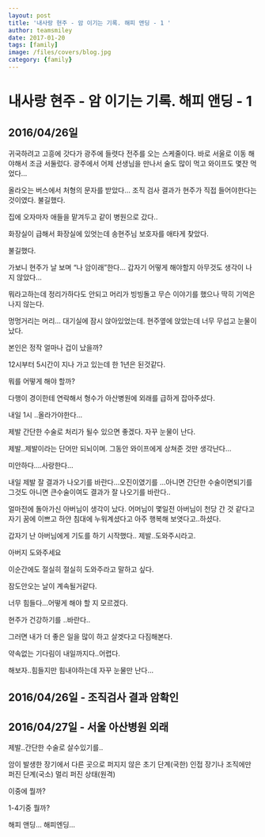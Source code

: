```yaml
---
layout: post
title: '내사랑 현주 - 암 이기는 기록. 해피 앤딩 - 1 ' 
author: teamsmiley 
date: 2017-01-20
tags: [family]
image: /files/covers/blog.jpg
category: {family}
---
```


# 내사랑 현주 - 암 이기는 기록. 해피 앤딩 - 1

## 2016/04/26일 

귀국하려고 고흥에 갓다가 광주에 들렷다 전주를 오는 스케줄이다.
바로 서울로 이동 해야해서 조금 서둘렀다.
광주에서 어제 선생님을 만나서 술도 많이 먹고 와이프도 몇잔 먹었다…

올라오는 버스에서 처형의 문자를 받았다…
조직 검사 결과가 현주가 직접 들어야한다는 것이였다.
불길했다.

집에 오자마자 애들을 맡겨두고 같이 병원으로 갔다..

화장실이 급해서 화장실에 있엇는데 송현주님 보호자를 애타게 찾았다.

불길했다.

가보니 현주가 날 보며 “나 암이래”한다…  갑자기 어떻게 해야할지 아무것도 생각이 나지 않았다…

뭐라고하는데 정리가하다도 안되고  머리가 빙빙돌고 무슨 이야기를 했으나 딱히 기억은 나지 않는다.

멍멍거리는 머리… 대기실에 잠시 앉아있었는데. 현주옆에 앉았는데 너무 무섭고 눈물이 났다.

본인은 정작 얼마나 겁이 났을까?

12시부터 5시간이 지나 가고 있는데 한 1년은 된것같다.

뭐를 어떻게 해야 할까?

다행이 경이한테 연락해서 형수가 아산병원에 외래를 급하게 잡아주셨다.

내일 1시 ..올라가야한다…

제발 간단한 수술로 처리가 될수 있으면 좋겠다.
자꾸 눈물이 난다.

제발..제발이라는 단어만 되뇌이며. 그동안 와이프에게 상쳐준 것만 생각난다…

미안하다….사랑한다…

내일 제발 잘 결과가 나오기를 바란다...오진이였기를 ...아니면 간단한 수술이면되기를 그것도 아니면 큰수술이여도 결과가 잘 나오기를 바란다..

얼마전에 돌아가신 아버님이 생각이 났다. 
어머님이 몇일전 아버님이 천당 간 것 같다고 자기 꿈에 이쁘고 하얀 침대에 누워계셨다고 아주 행복해 보엿다고..하셨다.

갑자기 난 아버님에게 기도를 하기 시작했다..
제발..도와주시라고.

아버지 도와주세요 

이순간에도 절실히 절실히 도와주라고 말하고 싶다.

잠도안오는 날이  계속될거같다.

너무 힘들다...어떻게 해야 할 지 모르겠다.

현주가 건강하기를 ..바란다..

그러면 내가 더 좋은 일을 많이 하고 살겟다고 다짐해본다.

약속없는 기다림이 내일까지다..어렵다.

해보자..힘들지만 힘내야하는데 자꾸 눈물만 난다…


## 2016/04/26일 - 조직검사 결과 암확인

## 2016/04/27일 - 서울 아산병원 외래

제발..간단한 수술로 살수있기를..

암이 발생한 장기에서 다른 곳으로 퍼지지 않은 초기 단계(국한)
인접 장기나 조직에만 퍼진 단계(국소)
멀리 퍼진 상태(원격) 

이중에 뭘까?

1-4기중 뭘까? 

해피 앤딩…        해피엔딩...

